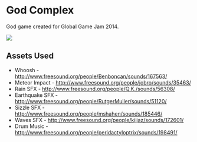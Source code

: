 # God Complex
God game created for Global Game Jam 2014.

![](./screenshot.jpg)

## Assets Used
- Whoosh - http://www.freesound.org/people/Benboncan/sounds/167563/
- Meteor Impact - http://www.freesound.org/people/jobro/sounds/35463/
- Rain SFX - http://www.freesound.org/people/Q.K./sounds/56308/
- Earthquake SFX - http://www.freesound.org/people/RutgerMuller/sounds/51120/
- Sizzle SFX - http://www.freesound.org/people/mshahen/sounds/185446/
- Waves SFX - http://www.freesound.org/people/kijjaz/sounds/172601/
- Drum Music - http://www.freesound.org/people/peridactyloptrix/sounds/198491/
